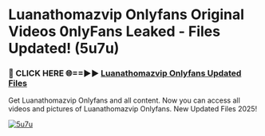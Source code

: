 # Luanathomazvip Onlyfans Original Videos 0nlyFans Leaked - Files Updated! (5u7u)

<h3>🔴 CLICK HERE 🌐==►► <a href="https://tinyurl.com/ehrbuxhb" rel="nofollow">Luanathomazvip Onlyfans Updated Files</a></h3>

Get Luanathomazvip Onlyfans and all content. Now you can access all videos and pictures of Luanathomazvip Onlyfans. New Updated Files 2025!

[![5u7u](https://i.imgur.com/lVYEuWS.gif)](https://tinyurl.com/ehrbuxhb)
